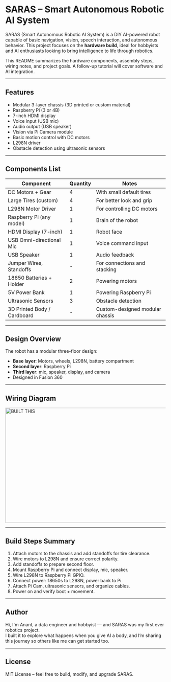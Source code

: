 # SARAS – Smart Autonomous Robotic AI System

SARAS (Smart Autonomous Robotic AI System) is a DIY AI-powered robot capable of basic navigation, vision, speech interaction, and autonomous behavior. This project focuses on the **hardware build**, ideal for hobbyists and AI enthusiasts looking to bring intelligence to life through robotics.

This README summarizes the hardware components, assembly steps, wiring notes, and project goals. A follow-up tutorial will cover software and AI integration.

---

## Features

- Modular 3-layer chassis (3D printed or custom material)
- Raspberry Pi (3 or 4B)
- 7-inch HDMI  display
- Voice input (USB mic)
- Audio output (USB speaker)
- Vision via Pi Camera module
- Basic motion control with DC motors
- L298N driver
- Obstacle detection using ultrasonic sensors

---

## Components List

| Component                      | Quantity | Notes |
|-------------------------------|----------|-------|
| DC Motors + Gear              | 4        | With small default tires |
| Large Tires (custom)          | 4        | For better look and grip |
| L298N Motor Driver            | 1        | For controlling DC motors |
| Raspberry Pi (any model)      | 1        | Brain of the robot |
| HDMI Display (7-inch)         | 1        | Robot face |
| USB Omni-directional Mic      | 1        | Voice command input |
| USB Speaker                   | 1        | Audio feedback |
| Jumper Wires, Standoffs       | -        | For connections and stacking |
| 18650 Batteries + Holder      | 2        | Powering motors |
| 5V Power Bank                 | 1        | Powering Raspberry Pi |
| Ultrasonic Sensors            | 3        | Obstacle detection |
| 3D Printed Body / Cardboard   | -        | Custom-designed modular chassis |

---

## Design Overview

The robot has a modular three-floor design:
- **Base layer**: Motors, wheels, L298N, battery compartment
- **Second layer**: Raspberry Pi
- **Third layer**: mic, speaker, display, and camera
- Designed in Fusion 360 

---

## Wiring Diagram

<img width="640" height="360" alt="BUILT THIS" src="https://github.com/user-attachments/assets/3aca4334-662c-4735-b3e1-43318b8df188" />

---

## Build Steps Summary

1. Attach motors to the chassis and add standoffs for tire clearance.
2. Wire motors to L298N and ensure correct polarity.
3. Add standoffs to prepare second floor.
4. Mount Raspberry Pi and connect display, mic, speaker.
5. Wire L298N to Raspberry Pi GPIO.
6. Connect power: 18650s to L298N, power bank to Pi.
7. Attach Pi Cam, ultrasonic sensors, and organize cables.
8. Power on and verify boot + movement.

---

## Author

Hi, I'm Anant, a data engineer and hobbyist — and SARAS was my first ever robotics project.  
I built it to explore what happens when you give AI a body, and I’m sharing this journey so others like me can get started too.

---

## License

MIT License – feel free to build, modify, and upgrade SARAS.
